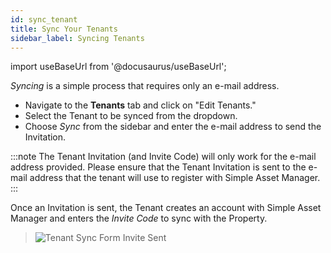 ```yaml
---
id: sync_tenant
title: Sync Your Tenants
sidebar_label: Syncing Tenants
---
```


import useBaseUrl from '@docusaurus/useBaseUrl';

*Syncing* is a simple process that requires only an e-mail address.

- Navigate to the **Tenants** tab and click on "Edit Tenants."
- Select the Tenant to be synced from the dropdown.
- Choose *Sync* from the sidebar and enter the e-mail address to send the Invitation.

:::note
The Tenant Invitation (and Invite Code) will only work for the e-mail address provided.  Please ensure that the Tenant Invitation is sent to the e-mail address that the tenant will use to register with Simple Asset Manager.
:::

Once an Invitation is sent, the Tenant creates an account with Simple Asset Manager and enters the *Invite Code* to sync with the Property.

<blockquote><img alt="Tenant Sync Form Invite Sent" src={useBaseUrl('img/guides/sync_tenant/sync_tenant.png')} /></blockquote>